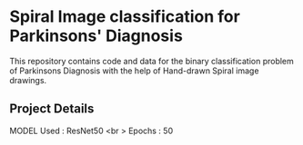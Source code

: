# Spiral Image classification for Parkinsons' Diagnosis

This repository contains code and data for the binary classification problem of Parkinsons Diagnosis with the help of Hand-drawn Spiral image drawings.

## Project Details

MODEL Used : ResNet50 <br \>
Epochs : 50
